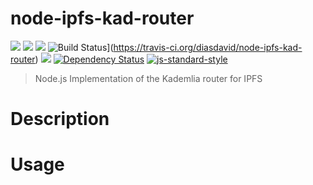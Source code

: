 node-ipfs-kad-router
====================

[![](https://img.shields.io/badge/made%20by-Protocol%20Labs-blue.svg?style=flat-square)](http://ipn.io) [![](https://img.shields.io/badge/project-IPFS-blue.svg?style=flat-square)](http://ipfs.io/) [![](https://img.shields.io/badge/freenode-%23ipfs-blue.svg?style=flat-square)](http://webchat.freenode.net/?channels=%23ipfs) ![Build Status](https://travis-ci.org/diasdavid/node-ipfs-kad-router.svg?style=flat-square)](https://travis-ci.org/diasdavid/node-ipfs-kad-router) ![](https://img.shields.io/badge/coverage-%3F-yellow.svg?style=flat-square) [![Dependency Status](https://david-dm.org/diasdavid/node-ipfs-kad-router.svg?style=flat-square)](https://david-dm.org/diasdavid/node-ipfs-kad-router) [![js-standard-style](https://img.shields.io/badge/code%20style-standard-brightgreen.svg?style=flat-square)](https://github.com/feross/standard)

> Node.js Implementation of the Kademlia router for IPFS

# Description

# Usage
